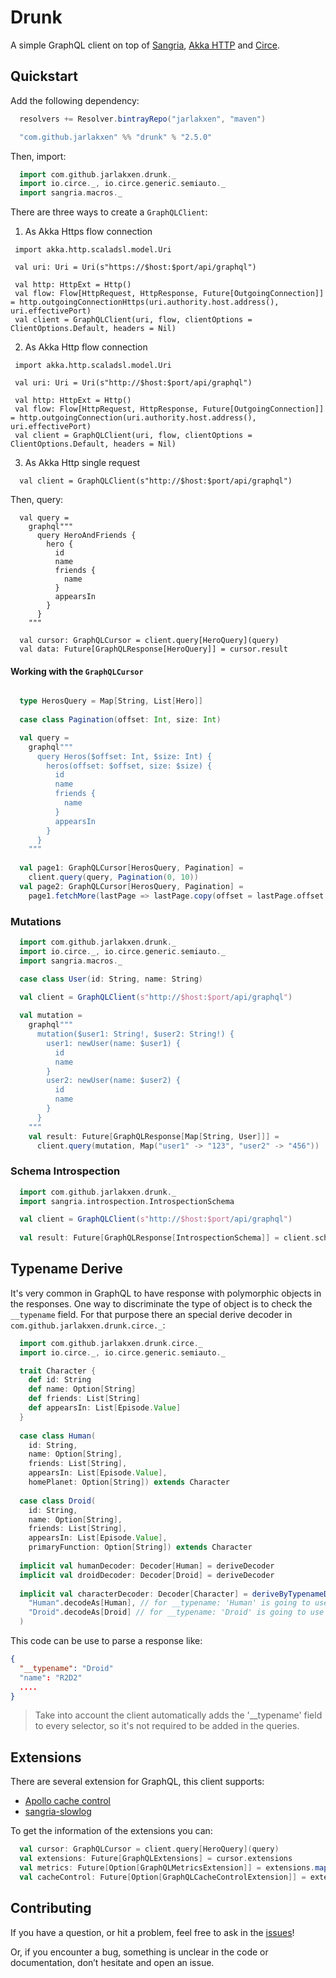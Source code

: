 # Drunk

A simple GraphQL client on top of [Sangria](http://sangria-graphql.org/), [Akka HTTP](https://doc.akka.io/docs/akka-http/current/) and [Circe](https://circe.github.io/circe/).


## Quickstart

Add the following dependency:

```scala
  resolvers += Resolver.bintrayRepo("jarlakxen", "maven")

  "com.github.jarlakxen" %% "drunk" % "2.5.0"
```

Then, import:


```scala
  import com.github.jarlakxen.drunk._
  import io.circe._, io.circe.generic.semiauto._
  import sangria.macros._
```

There are three ways to create a `GraphQLClient`:

1) As Akka Https flow connection

```
 import akka.http.scaladsl.model.Uri
 
 val uri: Uri = Uri(s"https://$host:$port/api/graphql")

 val http: HttpExt = Http()
 val flow: Flow[HttpRequest, HttpResponse, Future[OutgoingConnection]] = http.outgoingConnectionHttps(uri.authority.host.address(), uri.effectivePort)
 val client = GraphQLClient(uri, flow, clientOptions = ClientOptions.Default, headers = Nil)

```

2) As Akka Http flow connection

```
 import akka.http.scaladsl.model.Uri
 
 val uri: Uri = Uri(s"http://$host:$port/api/graphql")

 val http: HttpExt = Http()
 val flow: Flow[HttpRequest, HttpResponse, Future[OutgoingConnection]] = http.outgoingConnection(uri.authority.host.address(), uri.effectivePort)
 val client = GraphQLClient(uri, flow, clientOptions = ClientOptions.Default, headers = Nil)

```

3) As Akka Http single request

```  
  val client = GraphQLClient(s"http://$host:$port/api/graphql")
```

Then, query:

```
  val query =
    graphql"""
      query HeroAndFriends {
        hero {
          id
          name
          friends {
            name
          }
          appearsIn
        }
      }
    """
      
  val cursor: GraphQLCursor = client.query[HeroQuery](query)
  val data: Future[GraphQLResponse[HeroQuery]] = cursor.result
```

#### Working with the `GraphQLCursor`

```scala

  type HerosQuery = Map[String, List[Hero]]
  
  case class Pagination(offset: Int, size: Int)

  val query =
    graphql"""
      query Heros($offset: Int, $size: Int) {
        heros(offset: $offset, size: $size) {
          id
          name
          friends {
            name
          }
          appearsIn
        }
      }
    """
      
  val page1: GraphQLCursor[HerosQuery, Pagination] = 
    client.query(query, Pagination(0, 10))
  val page2: GraphQLCursor[HerosQuery, Pagination] = 
    page1.fetchMore(lastPage => lastPage.copy(offset = lastPage.offset + lastPage.size ) )
```

### Mutations

```scala
  import com.github.jarlakxen.drunk._
  import io.circe._, io.circe.generic.semiauto._
  import sangria.macros._

  case class User(id: String, name: String)
  
  val client = GraphQLClient(s"http://$host:$port/api/graphql")

  val mutation =
    graphql"""
      mutation($user1: String!, $user2: String!) {
        user1: newUser(name: $user1) {
          id
          name
        }
        user2: newUser(name: $user2) {
          id
          name
        }
      }
    """
    val result: Future[GraphQLResponse[Map[String, User]]] = 
      client.query(mutation, Map("user1" -> "123", "user2" -> "456"))
```

### Schema Introspection

```scala
  import com.github.jarlakxen.drunk._
  import sangria.introspection.IntrospectionSchema

  val client = GraphQLClient(s"http://$host:$port/api/graphql")
      
  val result: Future[GraphQLResponse[IntrospectionSchema]] = client.schema
```

## Typename Derive

It's very common in GraphQL to have response with polymorphic objects in the responses. One way to discriminate the type of object is to check the `__typename` field. For that purpose there an special derive decoder in `com.github.jarlakxen.drunk.circe._`:

```scala
  import com.github.jarlakxen.drunk.circe._
  import io.circe._, io.circe.generic.semiauto._

  trait Character {
    def id: String
    def name: Option[String]
    def friends: List[String]
    def appearsIn: List[Episode.Value]
  }
  
  case class Human(
    id: String,
    name: Option[String],
    friends: List[String],
    appearsIn: List[Episode.Value],
    homePlanet: Option[String]) extends Character
  
  case class Droid(
    id: String,
    name: Option[String],
    friends: List[String],
    appearsIn: List[Episode.Value],
    primaryFunction: Option[String]) extends Character
    
  implicit val humanDecoder: Decoder[Human] = deriveDecoder
  implicit val droidDecoder: Decoder[Droid] = deriveDecoder
  
  implicit val characterDecoder: Decoder[Character] = deriveByTypenameDecoder(
    "Human".decodeAs[Human], // for __typename: 'Human' is going to use humanDecoder
    "Droid".decodeAs[Droid] // for __typename: 'Droid' is going to use droidDecoder
  )
```

This code can be use to parse a response like:


```json
{
  "__typename": "Droid"
  "name": "R2D2"
  ....
}
```

> Take into account the client automatically adds the '__typename' field to every selector, so it's not required to be added in the queries.


## Extensions

There are several extension for GraphQL, this client supports:

* [Apollo cache control](https://github.com/apollographql/apollo-cache-control)
* [sangria-slowlog](http://sangria-graphql.org/learn/#profiling-graphql-query-execution)


To get the information of the extensions you can:

```scala     
  val cursor: GraphQLCursor = client.query[HeroQuery](query)
  val extensions: Future[GraphQLExtensions] = cursor.extensions
  val metrics: Future[Option[GraphQLMetricsExtension]] = extensions.map(_.metrics)
  val cacheControl: Future[Option[GraphQLCacheControlExtension]] = extensions.map(_.cacheControl)
```

## Contributing

If you have a question, or hit a problem, feel free to ask in the [issues](https://github.com/jarlakxen/drunk/issues)!

Or, if you encounter a bug, something is unclear in the code or documentation, don’t hesitate and open an issue.

